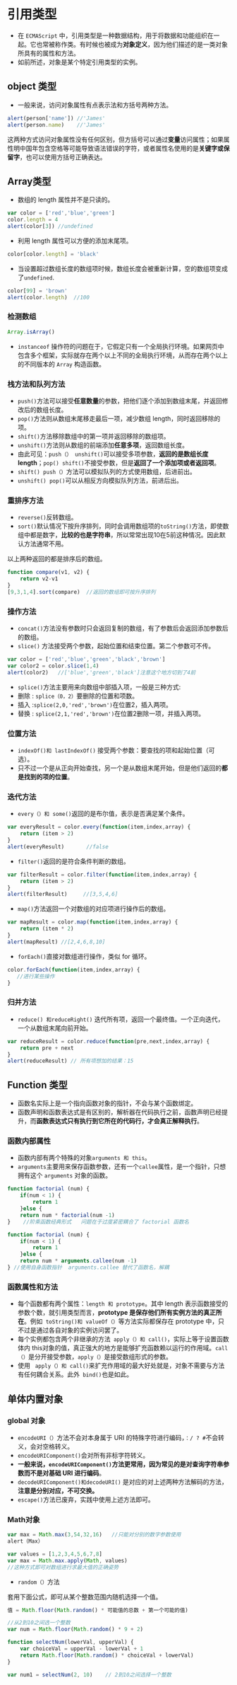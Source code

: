 # 引用类型
- 在 `ECMAScript` 中，引用类型是一种数据结构，用于将数据和功能组织在一起。它也常被称作类。有时候也被成为**对象定义**，因为他们描述的是一类对象所具有的属性和方法。
- 如前所述，对象是某个特定引用类型的实例。

## object 类型
- 一般来说，访问对象属性有点表示法和方括号两种方法。

```javascript
alert(person['name']) //'James'
alert(person.name)    //'James'
```

这两种方式访问对象属性没有任何区别，但方括号可以通过**变量**访问属性；如果属性明中国年包含空格等可能导致语法错误的字符，或者属性名使用的是**关键字或保留字**，也可以使用方括号正确表达。

## Array类型
- 数组的 length 属性并不是只读的。

```javascript
var color = ['red','blue','green']
color.length = 4
alert(color[3]) //undefined
```

- 利用 length 属性可以方便的添加末尾项。

```javascript
color[color.length] = 'black'
```

- 当设置超过数组长度的数组项时候，数组长度会被重新计算，空的数组项变成了`undefined`.

```javascript
color[99] = 'brown'
alert(color.length)  //100
```

### 检测数组

```javascript
Array.isArray()
```

- `instanceof` 操作符的问题在于，它假定只有一个全局执行环境。如果网页中包含多个框架，实际就存在两个以上不同的全局执行环境，从而存在两个以上的不同版本的 `Array` 构造函数。

### 栈方法和队列方法
- `push()`方法可以接受**任意数量**的参数，把他们逐个添加到数组末尾，并返回修改后的数组长度。
- `pop()`方法则从数组末尾移走最后一项，减少数组 length，同时返回移除的项。
- `shift()`方法移除数组中的第一项并返回移除的数组项。
- `unshift()`方法则从数组的前端添加**任意多项**，返回数组长度。
- 由此可见：`push（） unshift()`可以接受多项参数，**返回的是数组长度 length**；`pop() shift()`不接受参数，但是**返回了一个添加项或者返回项**。
- `shift() push（）`方法可以模拟队列的方式使用数组，后进前出。
- `unshift() pop()`可以从相反方向模拟队列方法，前进后出。

### 重排序方法
- `reverse()`反转数组。
- `sort()`默认情况下按升序排列，同时会调用数组项的`toString()`方法，即使数组中都是数字，**比较的也是字符串**，所以常常出现10在5前这种情况。因此默认方法通常不用。

以上两种返回的都是排序后的数组。

```javascript
function compare(v1, v2) {
    return v2-v1
}
[9,3,1,4].sort(compare)  //返回的数组即可按升序排列
```

### 操作方法
- `concat()`方法没有参数时只会返回复制的数组，有了参数后会返回添加参数后的数组。
- `slice()` 方法接受两个参数，起始位置和结束位置。第二个参数可不传。

```javascript
var color = ['red','blue','green','black','brown']
var color2 = color.slice(1,4)
alert(color2)   //['blue','green','black']注意这个地方切到了4前
```

- `splice()`方法主要用来向数组中部插入项，一般是三种方式:
- 删除 : `splice（0，2）`要删除的位置和项数。
- 插入 :`splice(2,0,'red','brown')`在位置2，插入两项。
- 替换 : `splice(2,1,'red','brown')`在位置2删除一项，并插入两项。

### 位置方法
- `indexOf()和 lastIndexOf()` 接受两个参数：要查找的项和起始位置（可选）。
- 只不过一个是从正向开始查找，另一个是从数组末尾开始，但是他们返回的**都是找到的项的位置**。

### 迭代方法
- `every（）和 some()`返回的是布尔值，表示是否满足某个条件。

```javascript
var everyResult = color.every(function(item,index,array) {
    return (item > 2)
} 
alert(everyResult)		 //false
```

- `filter()`返回的是符合条件判断的数组。

```javascript
var filterResult = color.filter(function(item,index,array) {
    return (item > 2)
} 
alert(filterResult) 	//[3,5,4,6]
```

- `map()`方法返回一个对数组的对应项进行操作后的数组。

```javascript
var mapResult = color.map(function(item,index,array) {
    return (item * 2)
} 
alert(mapResult) //[2,4,6,8,10]
```

- `forEach()`直接对数组进行操作，类似 for 循环。

```javascript
color.forEach(function(item,index,array) {
   //进行某些操作
} 
```

### 归并方法
- `reduce() 和reduceRight()` 迭代所有项，返回一个最终值。一个正向迭代，一个从数组末尾向前开始。

```javascript
var reduceResult = color.reduce(function(pre,next,index,array) {
    return pre + next
} 
alert(reduceResult) // 所有项想加的结果：15
```

## Function 类型
- 函数名实际上是一个指向函数对象的指针，不会与某个函数绑定。
- 函数声明和函数表达式是有区别的，解析器在代码执行之前，函数声明已经提升，而**函数表达式只有执行到它所在的代码行，才会真正解释执行**。

### 函数内部属性
- 函数内部有两个特殊的对象`arguments 和 this`。
- `arguments`主要用来保存函数参数，还有一个` callee `属性，是一个指针，只想拥有这个 `arguments` 对象的函数。

```javascript
function factorial (num) {
	if(num < 1) {
		return 1
	}else {
	return num * factorial(num -1)
}    //阶乘函数经典形式   问题在于过度紧密耦合了 factorial 函数名

function factorial (num) {
	if(num < 1) {
		return 1
	}else {
	return num * arguments.callee(num -1)
} //使用自身函数指针  arguments.callee 替代了函数名，解耦
```

### 函数属性和方法
- 每个函数都有两个属性：`length 和 prototype`。其中 length 表示函数接受的参数个数，就引用类型而言，**prototype 是保存他们所有实例方法的真正所在**。例如` toString()和 valueOf（）`等方法实际都保存在 prototype 中，只不过是通过各自对象的实例访问罢了。
- 每个实例都包含两个非继承的方法` apply（）和 call()`，实际上等于设置函数体内 this对象的值，真正强大的地方是能够扩充函数赖以运行的作用域。`call（）`是分开接受参数，`apply（）`是接受数组形式的参数。
- 使用 ` apply（）和 call()`来扩充作用域的最大好处就是，对象不需要与方法有任何耦合关系。此外` bind()`也是如此。

## 单体内置对象
### global 对象
- `encodeURI（）`方法不会对本身属于 URI 的特殊字符进行编码，`：/ ? #`不会转义，会对空格转义。
- `encodeURIComponent()`会对所有非标字符转义。
- **一般来说，`encodeURIComponent()`方法更常用，因为常见的是对查询字符串参数而不是对基础 URI 进行编码**。
- `decodeURIComponent()和decodeURI()` 是对应的对上述两种方法解码的方法，**注意是分别对应，不可交换。**
- `escape()`方法已废弃，实践中使用上述方法即可。

### Math对象

```javascript
var max = Math.max(3,54,32,16)   //只能对分别的数字参数使用
alert（Max）

var values = [1,2,3,4,5,6,7,8]
var max = Math.max.apply(Math, values)
//这种方式即可对数组进行求最大值的正确姿势
```

- `random（）`方法

套用下面公式，即可从某个整数范围内随机选择一个值。

```javascript
值 = Math.floor(Math.random() * 可能值的总数 + 第一个可能的值)

//从2到10之间选一个整数
var num = Math.floor(Math.random() * 9 + 2)

function selectNum(lowerVal, upperVal) {
	var choiceVal = upperVal - lowerVal + 1
	return Math.floor(Math.random() * choiceVal + lowerVal)
}	

var num1 = selectNum(2, 10)    // 2到10之间选择一个整数
```

